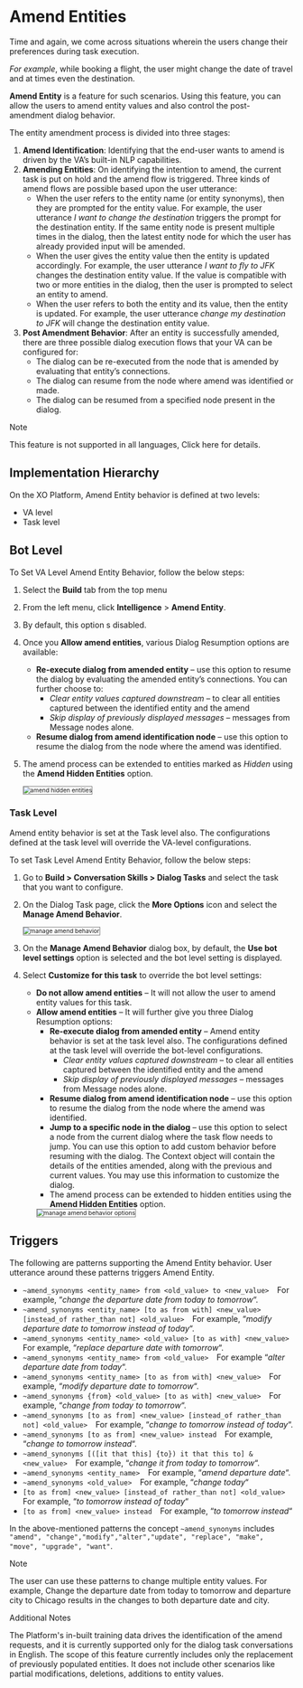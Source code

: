 # Amend Entities

Time and again, we come across situations wherein the users change their preferences during task execution.

_For example_, while booking a flight, the user might change the date of travel and at times even the destination.

**Amend Entity** is a feature for such scenarios. Using this feature, you can allow the users to amend entity values and also control the post-amendment dialog behavior.

The entity amendment process is divided into three stages:

1. **Amend Identification**: Identifying that the end-user wants to amend is driven by the VA’s built-in NLP capabilities.
2. **Amending Entities**: On identifying the intention to amend, the current task is put on hold and the amend flow is triggered. Three kinds of amend flows are possible based upon the user utterance:
    * When the user refers to the entity name (or entity synonyms), then they are prompted for the entity value. For example, the user utterance _I want to change the destination_ triggers the prompt for the destination entity. If the same entity node is present multiple times in the dialog, then the latest entity node for which the user has already provided input will be amended.
    * When the user gives the entity value then the entity is updated accordingly. For example, the user utterance _I want to fly to JFK_ changes the destination entity value. If the value is compatible with two or more entities in the dialog, then the user is prompted to select an entity to amend.
    * When the user refers to both the entity and its value, then the entity is updated. For example, the user utterance _change my destination to JFK_ will change the destination entity value.
3. **Post Amendment Behavior**: After an entity is successfully amended, there are three possible dialog execution flows that your VA can be configured for:
    * The dialog can be re-executed from the node that is amended by evaluating that entity’s connections.
    * The dialog can resume from the node where amend was identified or made.
    * The dialog can be resumed from a specified node present in the dialog.

<div class="admonition note">
<p class="admonition-title">Note</p>
<p>This feature is not supported in all languages, Click here for details.</p>
</div>

## Implementation Hierarchy

On the XO Platform, Amend Entity behavior is defined at two levels:

* VA level
* Task level

## Bot Level

To Set VA Level Amend Entity Behavior, follow the below steps:

1. Select the **Build** tab from the top menu
2. From the left menu, click **Intelligence** > **Amend Entity**.
3. By default, this option s disabled.
4. Once you **Allow amend entities**, various Dialog Resumption options are available:
    * **Re-execute dialog from amended entity** – use this option to resume the dialog by evaluating the amended entity’s connections. You can further choose to:
        * _Clear entity values captured downstream_ – to clear all entities captured between the identified entity and the amend
        * _Skip display of previously displayed messages_ – messages from Message nodes alone.
    * **Resume dialog from amend identification node** – use this option to resume the dialog from the node where the amend was identified.
5. The amend process can be extended to entities marked as _Hidden_ using the **Amend Hidden Entities** option.
    
    <img src="../images/amend-hidden-entities-window.png" alt="amend hidden entities" title="amend hidden entities" style="border: 1px solid gray; zoom:75%;">

### Task Level

Amend entity behavior is set at the Task level also. The configurations defined at the task level will override the VA-level configurations.

To set Task Level Amend Entity Behavior, follow the below steps:

1. Go to **Build > Conversation Skills > Dialog Tasks** and select the task that you want to configure.
2. On the Dialog Task page, click the **More Options** icon and select the **Manage Amend Behavior**.

    <img src="../images/manage-amend-behavior.png" alt="manage amend behavior" title="manage amend behavior" style="border: 1px solid gray; zoom:75%;">

3. On the **Manage Amend Behavior** dialog box, by default, the **Use bot level settings** option is selected and the bot level setting is displayed.
4. Select **Customize for this task** to override the bot level settings:
    * **Do not allow amend entities** – It will not allow the user to amend entity values for this task.
    * **Allow amend entities** – It will further give you three Dialog Resumption options:
        * **Re-execute dialog from amended entity** – Amend entity behavior is set at the task level also. The configurations defined at the task level will override the bot-level configurations.
            * _Clear entity values captured downstream_ – to clear all entities captured between the identified entity and the amend
            * _Skip display of previously displayed messages_ – messages from Message nodes alone.
        * **Resume dialog from amend identification node** – use this option to resume the dialog from the node where the amend was identified.
        * **Jump to a specific node in the dialog** – use this option to select a node from the current dialog where the task flow needs to jump. You can use this option to add custom behavior before resuming with the dialog. The Context object will contain the details of the entities amended, along with the previous and current values. You may use this information to customize the dialog.
        * The amend process can be extended to hidden entities using the **Amend Hidden Entities** option.
        <img src="../images/manage-amend-behavior-options.png" alt="manage amend behavior options" title="manage amend behavior options" style="border: 1px solid gray; zoom:75%;">

## Triggers

The following are patterns supporting the Amend Entity behavior. User utterance around these patterns triggers Amend Entity.

* `~amend_synonyms <entity_name> from <old_value> to <new_value> 
`For example, “_change the departure date from today to tomorrow_“.
* `~amend_synonyms <entity_name> [to as from with] <new_value> [instead_of rather_than not] <old_value> 
`For example, “_modify departure date to tomorrow instead of today_“.
* `~amend_synonyms <entity_name> <old_value> [to as with] <new_value> 
`For example, “_replace departure date with tomorrow_“.
* `~amend_synonyms <entity_name> from <old_value> 
`For example “_alter departure date from today_“.
* `~amend_synonyms <entity_name> [to as from with] <new_value> 
`For example, “_modify departure date to tomorrow_“.
* `~amend_synonyms {from} <old_value> [to as with] <new_value> 
`For example, “_change from today to tomorrow_“.
* `~amend_synonyms [to as from] <new_value> [instead_of rather_than not] <old_value> 
`For example, “_change to tomorrow instead of today_“.
* `~amend_synonyms [to as from] <new_value> instead 
`For example, “_change to tomorrow instead_“.
* `~amend_synonyms [([it that this] {to}) it that this to] &<new_value> 
`For example, “_change it from today to tomorrow_“.
* `~amend_synonyms <entity_name> 
`For example, “_amend departure date_“.
* `~amend_synonyms <old_value> 
`For example, “_change today_“
* `[to as from] <new_value> [instead_of rather_than not] <old_value> 
`For example, “_to tomorrow instead of today_“
* `[to as from] <new_value> instead 
`For example, “_to tomorrow instead_“

In the above-mentioned patterns the concept `~amend_synonyms` includes `"amend", "change","modify","alter","update", "replace", "make", "move", "upgrade", "want"`.

<div class="admonition note">
<p class="admonition-title">Note</p>
<p>The user can use these patterns to change multiple entity values. For example, Change the departure date from today to tomorrow and departure city to Chicago results in the changes to both departure date and city.</p>
</div>

<div class="admonition note">
<p class="admonition-title">Additional Notes</p>
<p>The Platform's in-built training data drives the identification of the amend requests, and it is currently supported only for the dialog task conversations in English.
The scope of this feature currently includes only the replacement of previously populated entities. It does not include other scenarios like partial modifications, deletions, additions to entity values.</p>
</div>

